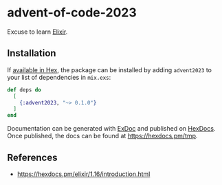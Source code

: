 # advent-of-code-2023

Excuse to learn [Elixir].

## Installation

If [available in Hex](https://hex.pm/docs/publish), the package can be installed
by adding `advent2023` to your list of dependencies in `mix.exs`:

```elixir
def deps do
  [
    {:advent2023, "~> 0.1.0"}
  ]
end
```

Documentation can be generated with [ExDoc](https://github.com/elixir-lang/ex_doc)
and published on [HexDocs](https://hexdocs.pm). Once published, the docs can
be found at <https://hexdocs.pm/tmp>.



## References

- <https://hexdocs.pm/elixir/1.16/introduction.html>

[Elixir]: https://elixir-lang.org/
